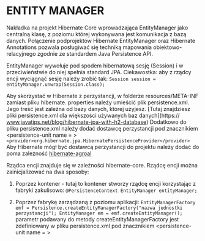 # ENTITY MANAGER

Nakładka na projekt Hibernate Core wprowadzająca EntityManager jako centralną klasę, z poziomu której wykonywana jest komunikacja z bazą danych. Połączenie podprojektów Hibernate EntityManager oraz Hibernate Annotations pozwala posługiwać się techniką mapowania obiektowo-relacyjnego zgodnie ze standardem Java Persistence API. 

EntityManager wywołuje pod spodem hibernatową sesję (Session) i w przeciwieństwie do niej spełnia standard JPA. Ciekawostka: aby z rządcy encji wyciągnąć sesję należy zrobić tak:
`Session session = entityManager.unwrap(Session.class);`

Aby skorzystać w Hibernate z perzystancji, w folderze resources/META-INF zamiast pliku hibernate.    properties należy umieścić plik persistence.xml. Jego treść jest zależna od bazy danych, której      użyjesz. [Tutaj znajdziesz pliki persistence.xml dla większości używanych baz danych](https://       www.javatips.net/blog/hibernate-jpa-with-h2-database)
Dodatkowo do pliku persistence.xml należy dodać dostawcę perzystancji pod znacznikiem <persistence-unit name = >
`<provider>org.hibernate.jpa.HibernatePersistenceProvider</provider>`
Aby Hibernate mógł być dostawcą perzystancji do projektu należy dodać do poma zależność [hibernate-agroal](https://mvnrepository.com/artifact/org.hibernate/hibernate-agroal)

Rządca encji znajduje się w zależności hibernate-core. Rządcę encji można zainicjalizować na dwa sposoby:
1. Poprzez kontener - tutaj to kontener stworzy rządcę encji korzystając z fabryki zakulisowo:
`@PersistenceContext
EntityManager entityManager;`

2. Poprzez fabrykę zarządzaną z poziomu aplikacji:
`EntityManagerFactory emf = Persistence.createEntityManagerFactory("nazwa jednostki perzystancji");
EntityManager em = emf.createEntityManager();`
parametr podawany do metody createEntityManagerFactory jest zdefiniowany w pliku persistence.xml pod znacznikiem <persistence-unit name = >



 


